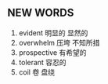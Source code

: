## NEW WORDS

1. evident 明显的 显然的
2. overwhelm 压垮 不知所措
3. prospective 有希望的
4. tolerant 容忍的
5. coil 卷 盘绕
